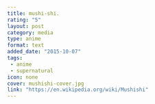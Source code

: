 ```yaml
---
title: mushi-shi. 
rating: "5"
layout: post
category: media
type: anime
format: text
added_date: "2015-10-07"
tags: 
 - anime
 - supernatural
icon: none
cover: mushishi-cover.jpg
link: "https://en.wikipedia.org/wiki/Mushishi"
---
```


